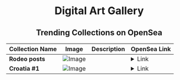 <div align="center">

# Digital Art Gallery

## Trending Collections on OpenSea

| Collection Name                       | Image                                                                                     | Description                       | OpenSea Link                                                                                          |
|---------------------------------------|-------------------------------------------------------------------------------------------|-----------------------------------|--------------------------------------------------------------------------------------------------------|
| **Rodeo posts** | ![Image](https://i.seadn.io/s/raw/files/5282ad376dbbb2196985599cdbfb5da0.jpg?w=500&auto=format?w=200&auto=format) |  | <details><summary>Link</summary>[Rodeo posts](https://opensea.io/collection/rodeo-posts-5192)</details> |
| **Croatia #1** | ![Image](https://i.seadn.io/s/raw/files/53dd40f52466adfc13b0d7a65d27fd8d.webp?w=500&auto=format?w=200&auto=format) |  | <details><summary>Link</summary>[Croatia #1](https://opensea.io/collection/croatia-1-2)</details> |

</div>